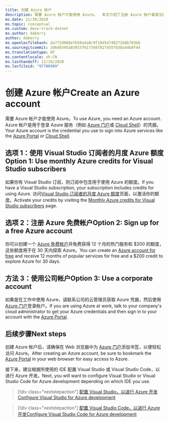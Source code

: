 ```yaml
---
title: 创建 Azure 帐户
description: 需要 Azure 帐户才能使用 Azure。  本文介绍了注册 Azure 帐户最常见的三种方法。
ms.date: 11/30/2020
ms.topic: conceptual
ms.custom: devx-track-dotnet
ms.author: daberry
author: daberry
ms.openlocfilehash: da772d068efb50a4a0c9f10d54748272b8b703b6
ms.sourcegitcommit: 3d6d6595a03915f617349781f455f838a44b0f44
ms.translationtype: HT
ms.contentlocale: zh-CN
ms.lasthandoff: 12/19/2020
ms.locfileid: "97700909"
---
```

# <a name="create-an-azure-account"></a><span data-ttu-id="b80a0-104">创建 Azure 帐户</span><span class="sxs-lookup"><span data-stu-id="b80a0-104">Create an Azure account</span></span>

<span data-ttu-id="b80a0-105">需要 Azure 帐户才能使用 Azure。</span><span class="sxs-lookup"><span data-stu-id="b80a0-105">To use Azure, you need an Azure account.</span></span>  <span data-ttu-id="b80a0-106">Azure 帐户是用于登录 Azure 服务（例如 [Azure 门户](https://portal.azure.com)或 [Cloud Shell](https://shell.azure.com)）的凭据。</span><span class="sxs-lookup"><span data-stu-id="b80a0-106">Your Azure account is the credential you use to sign into Azure services like the [Azure Portal](https://portal.azure.com) or [Cloud Shell](https://shell.azure.com).</span></span>

## <a name="option-1-use-monthly-azure-credits-for-visual-studio-subscribers"></a><span data-ttu-id="b80a0-107">选项 1：使用 Visual Studio 订阅者的月度 Azure 额度</span><span class="sxs-lookup"><span data-stu-id="b80a0-107">Option 1: Use monthly Azure credits for Visual Studio subscribers</span></span>

<span data-ttu-id="b80a0-108">如果你有 Visual Studio 订阅，则订阅中包含用于使用 Azure 的额度。</span><span class="sxs-lookup"><span data-stu-id="b80a0-108">If you have a Visual Studio subscription, your subscription includes credits for using Azure.</span></span>  <span data-ttu-id="b80a0-109">访问[Visual Studio 订阅者的月度 Azure 额度](https://azure.microsoft.com/pricing/member-offers/credit-for-visual-studio-subscribers/)页面，以激活你的额度。</span><span class="sxs-lookup"><span data-stu-id="b80a0-109">Activate your credits by visiting the [Monthly Azure credits for Visual Studio subscribers](https://azure.microsoft.com/pricing/member-offers/credit-for-visual-studio-subscribers/) page.</span></span>

## <a name="option-2-sign-up-for-a-free-azure-account"></a><span data-ttu-id="b80a0-110">选项 2：注册 Azure 免费帐户</span><span class="sxs-lookup"><span data-stu-id="b80a0-110">Option 2: Sign up for a free Azure account</span></span>

<span data-ttu-id="b80a0-111">你可以创建一个 [Azure 免费帐户](https://azure.microsoft.com/free/dotnet/)并免费获得 12 个月的热门服务和 $200 的额度，这些额度用于在 30 天内探索 Azure。</span><span class="sxs-lookup"><span data-stu-id="b80a0-111">You can create an [Azure account for free](https://azure.microsoft.com/free/dotnet/) and receive 12 months of popular services for free and a $200 credit to explore Azure for 30 days.</span></span>

## <a name="option-3-use-a-corporate-account"></a><span data-ttu-id="b80a0-112">方法 3：使用公司帐户</span><span class="sxs-lookup"><span data-stu-id="b80a0-112">Option 3: Use a corporate account</span></span>

<span data-ttu-id="b80a0-113">如果是在工作中使用 Azure，请联系公司的云管理员获取 Azure 凭据，然后使用 [Azure 门户](https://portal.azure.com)登录帐户。</span><span class="sxs-lookup"><span data-stu-id="b80a0-113">If you are using Azure at work, talk to your company's cloud administrator to get your Azure credentials and then sign in to your account with the [Azure Portal](https://portal.azure.com).</span></span>

## <a name="next-steps"></a><span data-ttu-id="b80a0-114">后续步骤</span><span class="sxs-lookup"><span data-stu-id="b80a0-114">Next steps</span></span>

<span data-ttu-id="b80a0-115">创建 Azure 帐户后，请确保在 Web 浏览器中为 [Azure 门户](https://portal.azure.com)添加书签，以便轻松访问 Azure。</span><span class="sxs-lookup"><span data-stu-id="b80a0-115">After creating an Azure account, be sure to bookmark the [Azure Portal](https://portal.azure.com) in your web browser for easy access to Azure.</span></span>

<span data-ttu-id="b80a0-116">接下来，建议根据所使用的 IDE 配置 Visual Studio 或 Visual Studio Code，以进行 Azure 开发。</span><span class="sxs-lookup"><span data-stu-id="b80a0-116">Next, you will want to configure Visual Studio or Visual Studio Code for Azure development depending on which IDE you use.</span></span>

> [!div class="nextstepaction"]
> [<span data-ttu-id="b80a0-117">配置 Visual Studio，以进行 Azure 开发</span><span class="sxs-lookup"><span data-stu-id="b80a0-117">Configure Visual Studio for Azure development</span></span>](./configure-visual-studio.md)

> [!div class="nextstepaction"]
> [<span data-ttu-id="b80a0-118">配置 Visual Studio Code，以进行 Azure 开发</span><span class="sxs-lookup"><span data-stu-id="b80a0-118">Configure Visual Studio Code for Azure development</span></span>](./configure-vs-code.md)
